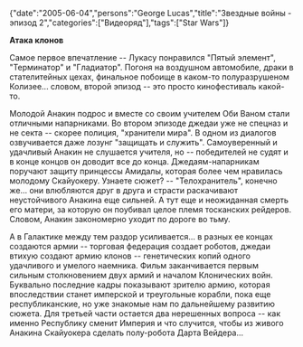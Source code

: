 {"date":"2005-06-04","persons":"George Lucas","title":"Звездные войны - эпизод 2","categories":["Видеоряд"],"tags":["Star Wars"]}

**Атака клонов**

Самое первое впечатление -- Лукасу понравился "Пятый элемент", "Терминатор" и "Гладиатор". Погоня на воздушном автомобиле, драки в стателитейных цехах, финальное побоище в каком-то полуразрушеном Колизее... словом, второй эпизод -- это просто кинофестиваль какой-то.

Молодой Анакин подрос и вместе со своим учителем Оби Ваном стали отличными напарниками. Во втором эпизоде джедаи уже не спецназ и не секта -- скорее полиция, "хранители мира". В одном из диалогов озвучивается даже лозунг "защищать и служить". Самоуверенный и удачливый Анакин не слушается учителя, но -- победителей не судят и в конце концов он доводит все до конца. Джедаям-напарникам поручают защиту принцессы Амидалы, которая более чем нравилась молодому Скайуокеру. Узнаете сюжет? -- "Телохранитель", конечно же... они влюбляются друг в друга и страсти раскачивают неустойчивого Анакина еще сильней. А тут еще и неожиданная смерть его матери, за которую он поубивал целое племя тосканских рейдеров. Словом, Анакин закономерно уходит по дороге во тьму.

А в Галактике между тем раздор усиливается... в разных ее концах создаются армии -- торговая федерация создает роботов, джедаи втихую создают армию клонов -- генетических копий одного удачливого и умелого наемника. Фильм заканчивается первым сильным столкновением двух армий и началом Клонических войн. Буквально последние кадры показывают зрителю армию, которая впоследствии станет имперской и треугольные корабли, пока еще республиканские, но уже знакомые нам по дальнейшему развитию сюжета. Для третьей части остается два нерешенных вопроса -- как именно Республику сменит Империя и что случится, чтобы из живого Анакина Скайуокера сделать полу-робота Дарта Вейдера...
